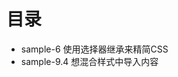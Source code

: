 <!--
 * @Description: 
 * @version: 
 * @Author: cy
 * @Date: 2021-04-23 12:14:29
 * @LastEditors: Please set LastEditors
 * @LastEditTime: 2021-04-24 00:11:36
-->
# 目录
* sample-6 使用选择器继承来精简CSS
* sample-9.4 想混合样式中导入内容
